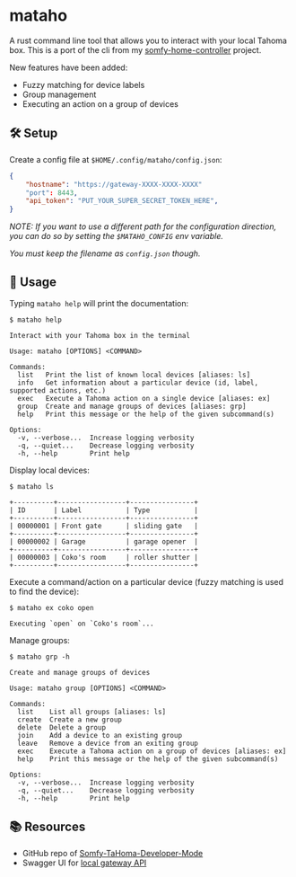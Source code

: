 # mataho

A rust command line tool that allows you to interact with your local Tahoma box.
This is a port of the cli from my [somfy-home-controller](https://github.com/coko7/somfy-home-controller) project.

New features have been added:
- Fuzzy matching for device labels
- Group management
- Executing an action on a group of devices

## 🛠️ Setup

Create a config file at `$HOME/.config/mataho/config.json`:
```json
{
    "hostname": "https://gateway-XXXX-XXXX-XXXX"
    "port": 8443,
    "api_token": "PUT_YOUR_SUPER_SECRET_TOKEN_HERE",
}
```

*NOTE: If you want to use a different path for the configuration direction, you can do so by setting the `$MATAHO_CONFIG` env variable.*

*You must keep the filename as `config.json` though.*

## 🐚 Usage

Typing `mataho help` will print the documentation:
```
$ mataho help

Interact with your Tahoma box in the terminal

Usage: mataho [OPTIONS] <COMMAND>

Commands:
  list   Print the list of known local devices [aliases: ls]
  info   Get information about a particular device (id, label, supported actions, etc.)
  exec   Execute a Tahoma action on a single device [aliases: ex]
  group  Create and manage groups of devices [aliases: grp]
  help   Print this message or the help of the given subcommand(s)

Options:
  -v, --verbose...  Increase logging verbosity
  -q, --quiet...    Decrease logging verbosity
  -h, --help        Print help
```

Display local devices:
```
$ mataho ls

+----------+-----------------+----------------+
| ID       | Label           | Type           |
+----------+-----------------+----------------+
| 00000001 | Front gate      | sliding gate   |
+----------+-----------------+----------------+
| 00000002 | Garage          | garage opener  |
+----------+-----------------+----------------+
| 00000003 | Coko's room     | roller shutter |
+----------+-----------------+----------------+
```

Execute a command/action on a particular device (fuzzy matching is used to find the device):
```
$ mataho ex coko open

Executing `open` on `Coko's room`...
```

Manage groups:
```
$ mataho grp -h

Create and manage groups of devices

Usage: mataho group [OPTIONS] <COMMAND>

Commands:
  list    List all groups [aliases: ls]
  create  Create a new group
  delete  Delete a group
  join    Add a device to an existing group
  leave   Remove a device from an exiting group
  exec    Execute a Tahoma action on a group of devices [aliases: ex]
  help    Print this message or the help of the given subcommand(s)

Options:
  -v, --verbose...  Increase logging verbosity
  -q, --quiet...    Decrease logging verbosity
  -h, --help        Print help
```

## 📚 Resources

- GitHub repo of [Somfy-TaHoma-Developer-Mode](https://github.com/Somfy-Developer/Somfy-TaHoma-Developer-Mode)
- Swagger UI for [local gateway API](https://somfy-developer.github.io/Somfy-TaHoma-Developer-Mode/)
